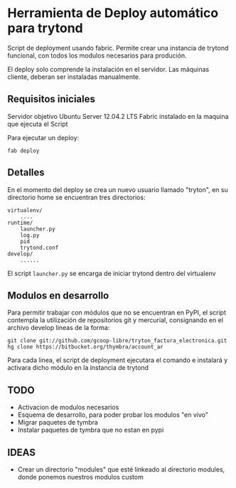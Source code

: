# Herramienta de Deploy automático para trytond

Script de deployment usando fabric. Permite crear una instancia de trytond 
funcional, con todos los modulos necesarios para produción.

El deploy solo comprende la instalación en el servidor. Las máquinas cliente,
deberan ser instaladas manualmente.

## Requisitos iniciales

Servidor objetivo Ubuntu Server 12.04.2 LTS 
Fabric instalado en la maquina que ejecuta el Script

Para ejecutar un deploy:

    fab deploy


## Detalles

En el momento del deploy se crea un nuevo usuario llamado "tryton",
en su directorio home se encuentran tres directorios:
    
    virtualenv/
        ....
    runtime/
        launcher.py
        log.py
        pid
        trytond.conf
    develop/
        ......

El script `launcher.py` se encarga de iniciar trytond dentro del virtualenv

## Modulos en desarrollo 

Para permitir trabajar con módulos que no se encuentran en PyPI,
el script contempla la utilización de repositorios git y mercurial,
consignando en el archivo develop lineas de la forma:

    git clone git://github.com/gcoop-libre/tryton_factura_electronica.git
    hg clone https://bitbucket.org/thymbra/account_ar

Para cada linea, el script de deployment ejecutara el comando e 
instalará y activara dicho módulo en la instancia de trytond

## TODO

 * Activacion de modulos necesarios
 * Esquema de desarrollo, para poder probar los modulos "en vivo"
 * Migrar paquetes de tymbra
 * Instalar paquetes de tymbra que no estan en pypi

## IDEAS
 * Crear un directorio "modules" que esté linkeado al directorio modules, donde ponemos nuestros modulos custom
